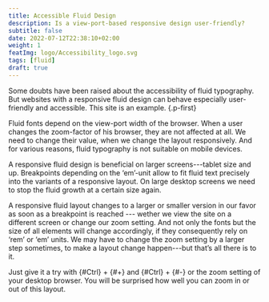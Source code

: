 ```yaml
---
title: Accessible Fluid Design
description: Is a view-port-based responsive design user-friendly? 
subtitle: false
date: 2022-07-12T22:38:10+02:00
weight: 1
featImg: logo/Accessibility_logo.svg
tags: [fluid]
draft: true
---
```


Some doubts have been raised about the accessibility of fluid typography. But websites with a responsive fluid design can behave especially user-friendly and accessible. This site is an example.
{.p-first} <!--more-->

Fluid fonts depend on the view-port width of the browser. When a user changes the zoom-factor of his browser, they are not affected at all. We need to change their value, when we change the layout responsively. And for various reasons, fluid typography is not suitable on mobile devices.

A responsive fluid design is beneficial on larger screens---tablet size and up. Breakpoints depending on the ‘em’-unit allow to fit fluid text precisely into the variants of a responsive layout. On large desktop screens we need to stop the fluid growth at a certain size again.

A responsive fluid layout changes to a larger or smaller version in our favor as soon as a breakpoint is reached --- wether we  view the site on a different screen or change our zoom setting. And not only the fonts but the size of all elements will change accordingly, if they consequently rely on ‘rem’ or ‘em’ units. We may have to change the zoom setting by a larger step sometimes, to make a layout change happen---but that’s all there is to it.  

Just give it a try with {#Ctrl} + {#+} and {#Ctrl} + {#-} or the zoom setting of your desktop browser. You will be surprised how well you can zoom in or out of this layout.

